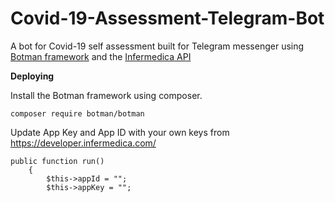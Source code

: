 # Covid-19-Assessment-Telegram-Bot
A bot for Covid-19 self assessment built for Telegram messenger using [Botman framework](https://github.com/botman/botman) and the [Infermedica API](https://developer.infermedica.com/)

**Deploying**

Install the Botman framework using composer.
```
composer require botman/botman
```
Update App Key and App ID with your own keys from https://developer.infermedica.com/

```
public function run()
    {
    	$this->appId = "";
    	$this->appKey = "";
```
